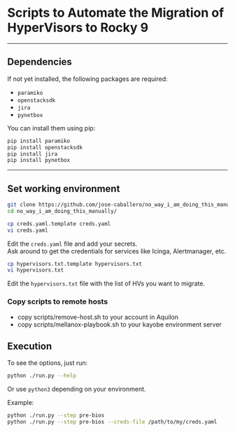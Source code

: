 # Scripts to Automate the Migration of HyperVisors to Rocky 9

---

## Dependencies

If not yet installed, the following packages are required:

- `paramiko`
- `openstacksdk`
- `jira`
- `pynetbox`

You can install them using pip:

```bash
pip install paramiko
pip install openstacksdk
pip install jira 
pip install pynetbox
```

---

## Set working environment

```bash
git clone https://github.com/jose-caballero/no_way_i_am_doing_this_manually.git
cd no_way_i_am_doing_this_manually/
```

```bash
cp creds.yaml.template creds.yaml
vi creds.yaml
```

Edit the `creds.yaml` file and add your secrets.  
Ask around to get the credentials for services like Icinga, Alertmanager, etc.

```bash
cp hypervisors.txt.template hypervisors.txt
vi hypervisors.txt
```

Edit the `hypervisors.txt` file with the list of HVs you want to migrate.

### Copy scripts to remote hosts

* copy scripts/remove-host.sh to your account in Aquilon
* copy scripts/mellanox-playbook.sh to your kayobe environment server


## Execution 

To see the options, just run:

```bash
python ./run.py --help
```

Or use `python3` depending on your environment.

Example:

```bash
python ./run.py --step pre-bios
python ./run.py --step pre-bios --creds-file /path/to/my/creds.yaml
```
